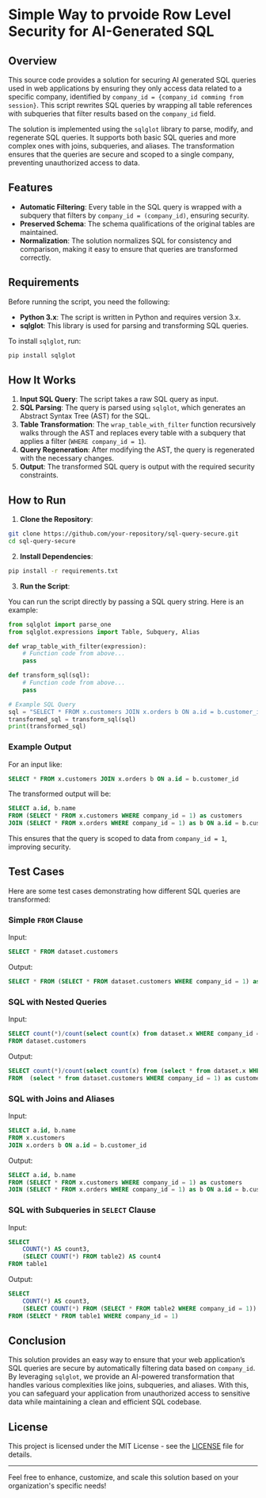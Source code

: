 # Simple Way to prvoide Row Level Security for AI-Generated SQL

## Overview

This source code provides a solution for securing AI generated SQL queries used in web applications by ensuring they only access data related to a specific company, identified by `company_id = {company_id comming from session}`. This script rewrites SQL queries by wrapping all table references with subqueries that filter results based on the `company_id` field.

The solution is implemented using the `sqlglot` library to parse, modify, and regenerate SQL queries. It supports both basic SQL queries and more complex ones with joins, subqueries, and aliases. The transformation ensures that the queries are secure and scoped to a single company, preventing unauthorized access to data.

## Features

- **Automatic Filtering**: Every table in the SQL query is wrapped with a subquery that filters by `company_id = (company_id)`, ensuring security.
- **Preserved Schema**: The schema qualifications of the original tables are maintained.
- **Normalization**: The solution normalizes SQL for consistency and comparison, making it easy to ensure that queries are transformed correctly.

## Requirements

Before running the script, you need the following:

- **Python 3.x**: The script is written in Python and requires version 3.x.
- **sqlglot**: This library is used for parsing and transforming SQL queries.

To install `sqlglot`, run:

```bash
pip install sqlglot
```

## How It Works

1. **Input SQL Query**: The script takes a raw SQL query as input.
2. **SQL Parsing**: The query is parsed using `sqlglot`, which generates an Abstract Syntax Tree (AST) for the SQL.
3. **Table Transformation**: The `wrap_table_with_filter` function recursively walks through the AST and replaces every table with a subquery that applies a filter (`WHERE company_id = 1`).
4. **Query Regeneration**: After modifying the AST, the query is regenerated with the necessary changes.
5. **Output**: The transformed SQL query is output with the required security constraints.

## How to Run

1. **Clone the Repository**:

```bash
git clone https://github.com/your-repository/sql-query-secure.git
cd sql-query-secure
```

2. **Install Dependencies**:

```bash
pip install -r requirements.txt
```

3. **Run the Script**:

You can run the script directly by passing a SQL query string. Here is an example:

```python
from sqlglot import parse_one
from sqlglot.expressions import Table, Subquery, Alias

def wrap_table_with_filter(expression):
    # Function code from above...
    pass

def transform_sql(sql):
    # Function code from above...
    pass

# Example SQL Query
sql = "SELECT * FROM x.customers JOIN x.orders b ON a.id = b.customer_id"
transformed_sql = transform_sql(sql)
print(transformed_sql)
```

### Example Output

For an input like:

```sql
SELECT * FROM x.customers JOIN x.orders b ON a.id = b.customer_id
```

The transformed output will be:

```sql
SELECT a.id, b.name
FROM (SELECT * FROM x.customers WHERE company_id = 1) as customers
JOIN (SELECT * FROM x.orders WHERE company_id = 1) as b ON a.id = b.customer_id
```

This ensures that the query is scoped to data from `company_id = 1`, improving security.

## Test Cases

Here are some test cases demonstrating how different SQL queries are transformed:

### Simple `FROM` Clause

Input:

```sql
SELECT * FROM dataset.customers
```

Output:

```sql
SELECT * FROM (SELECT * FROM dataset.customers WHERE company_id = 1) as customers
```

### SQL with Nested Queries

Input:

```sql
SELECT count(*)/count(select count(x) from dataset.x WHERE company_id = 1) 
FROM dataset.customers
```

Output:

```sql
SELECT count(*)/count(select count(x) from (select * from dataset.x WHERE company_id = 1) as x where  company_id = 1) 
FROM  (select * from dataset.customers WHERE company_id = 1) as customers
```

### SQL with Joins and Aliases

Input:

```sql
SELECT a.id, b.name 
FROM x.customers 
JOIN x.orders b ON a.id = b.customer_id
```

Output:

```sql
SELECT a.id, b.name
FROM (SELECT * FROM x.customers WHERE company_id = 1) as customers
JOIN (SELECT * FROM x.orders WHERE company_id = 1) as b ON a.id = b.customer_id
```

### SQL with Subqueries in `SELECT` Clause

Input:

```sql
SELECT 
    COUNT(*) AS count3, 
    (SELECT COUNT(*) FROM table2) AS count4
FROM table1
```

Output:

```sql
SELECT 
    COUNT(*) AS count3, 
    (SELECT COUNT(*) FROM (SELECT * FROM table2 WHERE company_id = 1)) AS count4
FROM (SELECT * FROM table1 WHERE company_id = 1)
```

## Conclusion

This solution provides an easy way to ensure that your web application’s SQL queries are secure by automatically filtering data based on `company_id`. By leveraging `sqlglot`, we provide an AI-powered transformation that handles various complexities like joins, subqueries, and aliases. With this, you can safeguard your application from unauthorized access to sensitive data while maintaining a clean and efficient SQL codebase.

## License

This project is licensed under the MIT License - see the [LICENSE](LICENSE) file for details.

---

Feel free to enhance, customize, and scale this solution based on your organization's specific needs!